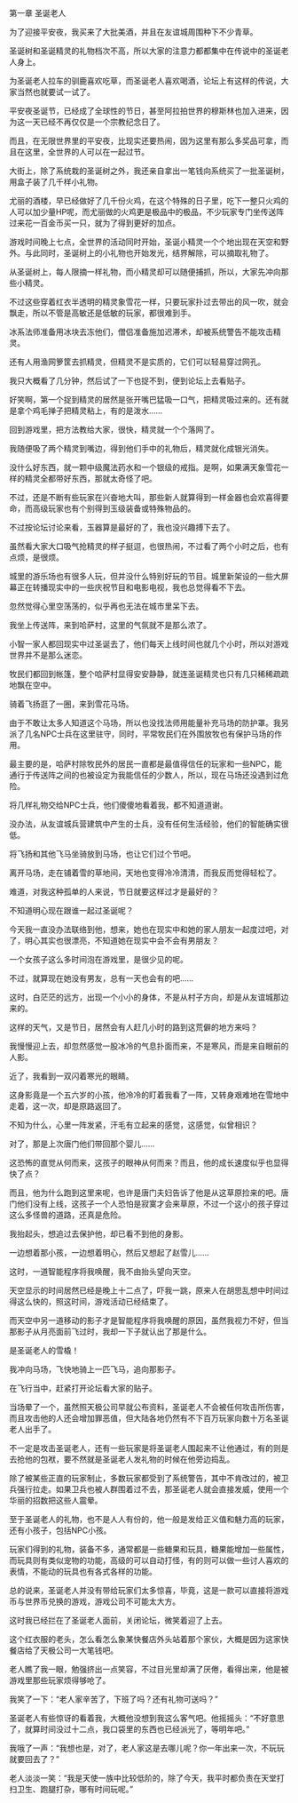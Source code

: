 第一章 圣诞老人


为了迎接平安夜，我买来了大批美酒，并且在友谊城周围种下不少青草。

圣诞树和圣诞精灵的礼物档次不高，所以大家的注意力都都集中在传说中的圣诞老人身上。

为圣诞老人拉车的驯鹿喜欢吃草，而圣诞老人喜欢喝酒，论坛上有这样的传说，大家当然也就要试一试了。

平安夜圣诞节，已经成了全球性的节日，甚至阿拉拍世界的穆斯林也加入进来，因为这一天已经不再仅仅是一个宗教纪念日了。

而且，在无限世界里的平安夜，比现实还要热闹，因为这里有那么多奖品可拿，而且在这里，全世界的人可以在一起过节。

大街上，除了系统栽的圣诞树之外，我还亲自拿出一笔钱向系统买了一批圣诞树，用盒子装了几千样小礼物。

尤丽的酒楼，早已经做好了几千份火鸡，在这个特殊的日子里，吃下一整只火鸡的人可以加少量HP呢，而尤丽做的火鸡更是极品中的极品，不少玩家专门坐传送阵过来花一百金币买一只，就为了得到更好的加点。

游戏时间晚上七点，全世界的活动同时开始，圣诞小精灵一个个地出现在天空和野外。与此同时，圣诞树上的小礼物也开始发光，结界解除，可以摘取礼物了。

从圣诞树上，每人限摘一样礼物，而小精灵却可以随便捕抓，所以，大家先冲向那些小精灵。

不过这些穿着红衣半透明的精灵象雪花一样，只要玩家扑过去带出的风一吹，就会飘走，所以不管是高敏还是低敏的玩家，都很难到手。

冰系法师准备用冰块去冻他们，僧侣准备施加迟滞术，却被系统警告不能攻击精灵。

还有人用渔网箩筐去抓精灵，但精灵不是实质的，它们可以轻易穿过网孔。

我只大概看了几分钟，然后试了一下也捉不到，便到论坛上去看贴子。

好笑啊，第一个捉到精灵的居然是张开嘴巴猛吸一口气，把精灵吸过来的。还有就是拿个鸡毛掸子把精灵粘上，有的是泼水……

回到游戏里，把方法教给大家，很快，精灵就一个个落网了。

我随便吸了两个精灵到嘴边，得到他们手中的礼物后，精灵就化成银光消失。

没什么好东西，就一颗中级魔法药水和一个银级的戒指。是啊，如果满天象雪花一样的精灵全都带好东西，那就太奇怪了吧。

不过，还是不断有些玩家在兴奋地大叫，那些新人就算得到一样金器也会欢喜得要命，而高级玩家也有个别得到玉级装备或特殊物品的。

不过按论坛讨论来看，玉器算是最好的了，我也没兴趣搏下去了。

虽然看大家大口吸气抢精灵的样子挺逗，也很热闹，不过看了两个小时之后，也有点烦，是很烦。

城里的游乐场也有很多人玩，但并没什么特别好玩的节目。城里新架设的一些大屏幕正在转播现实中的一些庆祝节目和电影电视，我也总觉得看不下去。

忽然觉得心里空荡荡的，似乎再也无法在城市里呆下去。

我坐上传送阵，来到哈萨村，这里的气氛就不是那么浓了。

小智一家人都回现实中过圣诞去了，他们每天上线时间也就几个小时，所以对游戏世界并不是那么迷恋。

牧民们都回到帐篷，整个哈萨村显得安安静静，就连圣诞精灵也只有几只稀稀疏疏地飘在空中。

骑着飞扬逛了一圈，来到雪花马场。

由于不敢让太多人知道这个马场，所以也没找法师用能量补充马场的防护罩。我另派了几名NPC士兵在这里驻守，同时，平常牧民们在外围放牧也有保护马场的作用。

最主要的是，哈萨村除牧民外的居民一直都是最值得信任的玩家和一些NPC，能通行于传送阵之间的也被设定为我能信任的少数人，所以，现在马场还没遇到过危险。

将几样礼物交给NPC士兵，他们傻傻地看着我，都不知道道谢。

没办法，从友谊城兵营建筑中产生的士兵，没有任何生活经验，他们的智能确实很低。

将飞扬和其他飞马坐骑放到马场，也让它们过个节吧。

离开马场，走在铺着雪的草地间，天地也变得冷冷清清，而我反而觉得轻松了。

难道，对我这种孤单的人来说，节日就要这样过才是最好的？

不知道明心现在跟谁一起过圣诞呢？

今天我一直没办法联络到他，想来，她也在现实中和她的家人朋友一起度过吧，对了，明心其实也很漂亮，不知道她在现实中会不会有男朋友？

一个女孩子这么多时间泡在游戏里，是很少见的呢。

不过，就算现在她没有男友，总有一天也会有的吧……

这时，白茫茫的远方，出现一个小小的身体，不是从村子方向，却是从友谊城那边来的。

这样的天气，又是节日，居然会有人赶几小时的路到这荒僻的地方来吗？

我慢慢迎上去，却忽然感觉一股冰冷的气息扑面而来，不是寒风，而是来自眼前的人影。

近了，我看到一双闪着寒光的眼睛。

这身影竟是一个五六岁的小孩，他冷冷的盯着我看了一阵，又转身艰难地在雪地中走着，这一次，却是原路返回了。

不知为什么，心里一阵发紧，汗毛有立起来的感觉，这感觉，似曾相识？

对了，那是上次唐门他们带回那个婴儿……

这恐怖的直觉从何而来，这孩子的眼神从何而来？而且，他的成长速度似乎也显得快了点？

而且，他为什么跑到这里来呢，也许是唐门夫妇告诉了他是从这草原捡来的吧。唐门他们没有上线，这孩子一个人恐怕是寂寞才会来草原，不过一个这小的孩子穿过这么多怪兽的道路，还真是危险。

我抬起头，想追过去保护他，却已看不到他的身影。

一边想着那小孩，一边想着明心，然后又想起了赵雪儿……

这时，一道智能程序将我唤醒，我不由抬头望向天空。

天空显示的时间居然已经是晚上十二点了，吓我一跳，原来人在胡思乱想中时间过得这么快的，照这时间，游戏活动已经结束了。

而天空中另一道移动的影子才是智能程序将我唤醒的原因，虽然我视力不好，但当那影子从月亮面前飞过时，我却一下子就认出了那是什么。

是圣诞老人的雪橇！

我冲向马场，飞快地骑上一匹飞马，追向那影子。

在飞行当中，赶紧打开论坛看大家的贴子。

当场晕了一个，虽然照天极公司早就公布资料，圣诞老人不会被任何攻击所伤害，而且攻击他的人还会增加罪恶值，但大陆各地仍然有不下百万玩家向数十万名圣诞老人出手了。

不一定是攻击圣诞老人，还有一些玩家是将圣诞老人围起来不让他通过，有的则是去抢他的包袱，要不然就是圣诞老人发礼物的时候在他旁边捣乱。

除了被某些正直的玩家制止，多数玩家都受到了系统警告，其中不肯改过的，被卫兵强行拉走。如果卫兵也被人群围着过不去，那圣诞老人就会直接发威，使用一个华丽的招数把这些人震晕。

至于圣诞老人的礼物，也不是人人有份的，他一般是发给正义值和魅力高的玩家，还有小孩子，包括NPC小孩。

玩家们得到的礼物，装备不多，通常都是一些糖果和玩具，糖果能增加一些属性，而玩具则有类似宠物的功能，高级的可以自动打怪，有的则可以做一些讨人喜欢的表情，不能动的玩具也有各式各样的功能。

总的说来，圣诞老人并没有带给玩家们太多惊喜，毕竟，这是一款可以直接将游戏币与世界币兑换的游戏，游戏公司不可能太大方。

这时我已经拦在了圣诞老人面前，关闭论坛，微笑着迎了上去。

这个红衣服的老头，怎么看怎么象某快餐店外头站着那个家伙，大概是因为这家快餐店给了天极公司一大笔钱吧。

老人瞧了我一眼，勉强挤出一点笑容，不过目光里却满了厌倦，看得出来，他是被游戏里那些玩家烦得够呛了。

我笑了一下：“老人家辛苦了，下班了吗？还有礼物可送吗？”

圣诞老人有些惊讶的看着我，大概他没想到我这么客气吧。他摇摇头：“不好意思了，就算时间没过十二点，我口袋里的东西也已经派光了，等明年吧。”

我哦了一声：“我想也是，对了，老人家这是去哪儿呢？你一年出来一次，不玩玩就要回去了？”

老人淡淡一笑：“我是天使一族中比较低阶的，除了今天，我平时都负责在天堂打扫卫生、跑腿打杂，哪有时间玩呢。”





